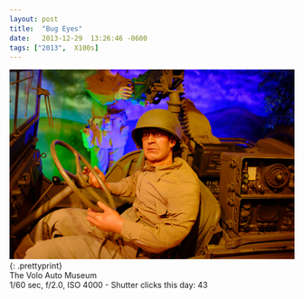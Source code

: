 ```yaml
---
layout: post
title:  "Bug Eyes"
date:   2013-12-29  13:26:46 -0600
tags: ["2013",  X100s]
---
```

![:title](/images/2013/2013_1229_DSCF1335.jpg)
{: .prettyprint}  
The Volo Auto Museum  
1/60 sec, f/2.0, ISO 4000 - Shutter clicks this day: 43
